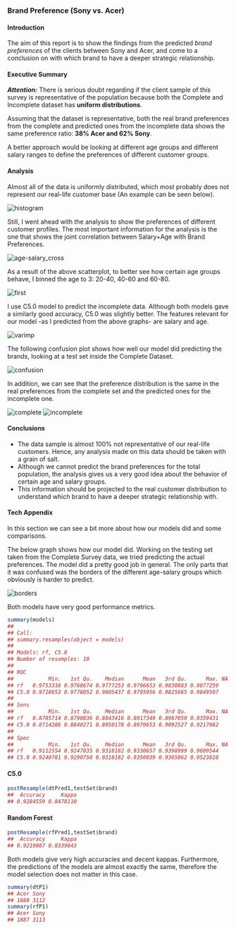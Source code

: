 ### Brand Preference (Sony vs. Acer)

#### Introduction
The aim of this report is to show the findings from the predicted *brand preferences* of the clients between Sony and Acer, and come to a conclusion on with which brand to have a deeper strategic relationship.

#### Executive Summary
***Attention:*** There is serious doubt regarding if the client sample of this survey is representative of the population because both the Complete and Incomplete dataset has **uniform distributions**.

Assuming that the dataset is representative, both the real brand preferences from the complete and predicted ones from the incomplete data shows the same preference ratio: **38% Acer and 62% Sony**. 

A better approach would be looking at different age groups and different salary ranges to define the preferences of different customer groups.

#### Analysis
Almost all of the data is uniformly distributed, which most probably does not represent our real-life customer base (An example can be seen below). 

![histogram](https://user-images.githubusercontent.com/40642054/53869892-67a84b80-3ff9-11e9-8f3c-01f6beeb977d.png)

Still, I went ahead with the analysis to show the preferences of different customer profiles. The most important information for the analysis is the one that shows the joint correlation between Salary+Age with Brand Preferences. 

![age-salary_cross](https://user-images.githubusercontent.com/40642054/53869885-670fb500-3ff9-11e9-9b14-eb1a1b2a8a61.png)

As a result of the above scatterplot, to better see how certain age groups behave, I binned the age to 3: 20-40, 40-60 and 60-80.

![first](https://user-images.githubusercontent.com/40642054/53869894-67a84b80-3ff9-11e9-82d1-75817886035c.png)

I use C5.0 model to predict the incomplete data. Although both models gave a similarly good accuracy, C5.0 was slightly better. The features relevant for our model -as I predicted from the above graphs- are salary and age. 

![varimp](https://user-images.githubusercontent.com/40642054/53869895-67a84b80-3ff9-11e9-86bf-da3028fcce9c.png)

The following confusion plot shows how well our model did predicting the brands, looking at a test set inside the Complete Dataset. 

![confusion](https://user-images.githubusercontent.com/40642054/53869891-67a84b80-3ff9-11e9-8047-1739191b9e6f.png)

In addition, we can see that the preference distribution is the same in the real preferences from the complete set and the predicted ones for the incomplete one.

![complete](https://user-images.githubusercontent.com/40642054/53869889-670fb500-3ff9-11e9-8456-d97a9b3752e2.png)
![incomplete](https://user-images.githubusercontent.com/40642054/53869893-67a84b80-3ff9-11e9-9940-24c92ef79cf4.png)

#### Conclusions
* The data sample is almost 100% not representative of our real-life customers. Hence, any analysis made on this data should be taken with a grain of salt.
* Although we cannot predict the brand preferences for the total population, the analysis gives us a very good idea about the behavior of certain age and salary groups.
* This information should be projected to the real customer distribution to understand which brand to have a deeper strategic relationship with. 

#### Tech Appendix
In this section we can see a bit more about how our models did and some comparisons.

The below graph shows how our model did. Working on the testing set taken from the Complete Survey data, we tried predicting the actual preferences. 
The model did a pretty good job in general. The only parts that it was confused was the borders of the different age-salary groups which obviously is harder to predict. 

![borders](https://user-images.githubusercontent.com/40642054/53869886-670fb500-3ff9-11e9-8ea9-3d7e44b3f26f.png)

Both models have very good performance metrics.
```r
summary(models)
## 
## Call:
## summary.resamples(object = models)
## 
## Models: rf, C5.0 
## Number of resamples: 10 
## 
## ROC 
##           Min.   1st Qu.    Median      Mean   3rd Qu.      Max. NA's
## rf   0.9753316 0.9768674 0.9777253 0.9796653 0.9830083 0.9877259    0
## C5.0 0.9718653 0.9778052 0.9805437 0.9795956 0.9825665 0.9849507    0
## 
## Sens 
##           Min.   1st Qu.    Median      Mean   3rd Qu.      Max. NA's
## rf   0.8785714 0.8790036 0.8843416 0.8917349 0.8967050 0.9359431    0
## C5.0 0.8714286 0.8840271 0.8950178 0.8970653 0.9092527 0.9217082    0
## 
## Spec 
##           Min.   1st Qu.    Median      Mean   3rd Qu.      Max. NA's
## rf   0.9112554 0.9247835 0.9318182 0.9330657 0.9398999 0.9609544    0
## C5.0 0.9240781 0.9290750 0.9318182 0.9350039 0.9365862 0.9523810    0
```

#### C5.0
```r
postResample(dtPred1,testSet$brand)
##  Accuracy     Kappa 
## 0.9284559 0.8478110
```
#### Random Forest
```r
postResample(rfPred1,testSet$brand)
##  Accuracy     Kappa 
## 0.9219887 0.8339843
```

Both models give very high accuracies and decent kappas. Furthermore, the predictions of the models are almost exactly the same, therefore the model selection does not matter in this case.
```r
summary(dtP1)
## Acer Sony 
## 1888 3112
summary(rfP1)
## Acer Sony 
## 1887 3113
```

